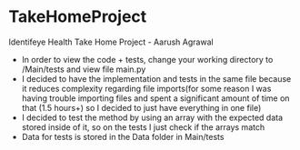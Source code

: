 # TakeHomeProject

Identifeye Health Take Home Project - Aarush Agrawal

- In order to view the code + tests, change your working directory to /Main/tests and view file main.py
- I decided to have the implementation and tests in the same file because it reduces complexity regarding file imports(for some reason I was having trouble importing files and spent a significant amount of time on that (1.5 hours+) so I decided to just have everything in one file)
- I decided to test the method by using an array with the expected data stored inside of it, so on the tests I just check if the arrays match
- Data for tests is stored in the Data folder in Main/tests
